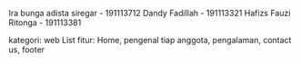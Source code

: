 Ira bunga adista siregar - 191113712
Dandy Fadillah - 191113321
Hafizs Fauzi Ritonga - 191113381
 

 

kategori: web
List fitur: 
Home, pengenal tiap anggota, pengalaman, contact us, footer

